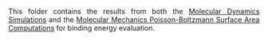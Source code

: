 <p align="justify">
  This folder contains the results from both the <a href="/MD">Molecular Dynamics Simulations</a> and the <a href="/MMPBSA">Molecular Mechanics Poisson-Boltzmann Surface Area Computations</a> for binding energy evaluation.
</p>
